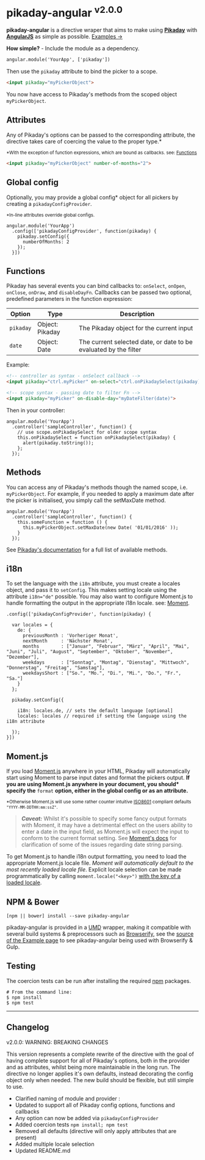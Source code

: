 # __pikaday-angular__ <sup>v2.0.0 </sup>
__pikaday-angular__ is a directive wraper that aims to make using __[Pikaday](https://github.com/dbushell/Pikaday)__ with __[AngularJS](https://angularjs.org/)__ as simple as possible. [Examples &#8594;](http://nverba.github.io/pikaday-angular/)


__How simple?__  -  Include the module as a dependency.

```HTML
angular.module('YourApp', ['pikaday'])
```

Then use the `pikaday` attribute to bind the picker to a scope.

```HTML
<input pikaday="myPickerObject">
```
You now have access to Pikaday's methods from the scoped object `myPickerObject`.

## Attributes

Any of Pikaday's options can be passed to the corresponding attribute, the directive takes care of coercing the value to the proper type.*

<sub> *With the exception of function expressions, which are bound as callbacks. see: [Functions](#functions) </sub>

```HTML
<input pikaday="myPickerObject" number-of-months="2">
```

## Global config

Optionally, you may provide a global config* object for all pickers by creating a `pikadayConfigProvider`.

<sub> *In-line attributes override global configs.</sub>

```JS
angular.module('YourApp')
  .config(['pikadayConfigProvider', function(pikaday) {
    pikaday.setConfig({
      numberOfMonths: 2
    });
  }])
```

## <a name="functions"></a>Functions

Pikaday has several events you can bind callbacks to: `onSelect`, `onOpen`, `onClose`, `onDraw`, and `disableDayFn`. Callbacks can be passed two optional, predefined parameters in the function expression:

Option        | Type            | Description
------------- | -------------   | ------------
`pikaday`     | Object: Pikaday | The Pikaday object for the current input
`date`        | Object: Date    | The current selected date, or date to be evaluated by the filter

Example:
```HTML
<!-- controller as syntax - onSelect callback -->
<input pikaday="ctrl.myPicker" on-select="ctrl.onPikadaySelect(pikaday)">

<!-- scope syntax - passing date to filter Fn -->
<input pikaday="myPicker" on-disable-day="myDateFilter(date)">

```
Then in your controller:
```
angular.module('YourApp')
  .controller('sampleController', function() {
    // use scope.onPikadaySelect for older scope syntax
    this.onPikadaySelect = function onPikadaySelect(pikaday) {
      alert(pikaday.toString());
    };
  });
```

## Methods

You can access any of Pikaday's methods though the named scope, i.e. `myPickerObject`. For example, if you needed to apply a maximum date after the picker is initialised, you simply call the setMaxDate method.

```
angular.module('YourApp')
  .controller('sampleController', function() {
    this.someFunction = function () {
      this.myPickerObject.setMaxDate(new Date( '01/01/2016' ));
    }
  });
```
See [Pikaday's documentation](https://github.com/dbushell/Pikaday#methods) for a full list of available methods.

## i18n

To set the language with the `i18n` attribute, you must create a locales object, and pass it to `setConfig`. This makes setting locale using the attribute `i18n="de"` possible. You may also want to configure Moment.js to handle formatting the output in the appropriate i18n locale. see: [Moment](#momentjs).

```JS
.config(['pikadayConfigProvider', function(pikaday) {

  var locales = {
    de: {
      previousMonth : 'Vorheriger Monat',
      nextMonth     : 'Nächster Monat',
      months        : ["Januar", "Februar", "März", "April", "Mai", "Juni", "Juli", "August", "September", "Oktober", "November", "Dezember"],
      weekdays      : ["Sonntag", "Montag", "Dienstag", "Mittwoch", "Donnerstag", "Freitag", "Samstag"],
      weekdaysShort : ["So.", "Mo.", "Di.", "Mi.", "Do.", "Fr.", "Sa."]
    }
  };

  pikaday.setConfig({

    i18n: locales.de, // sets the default language [optional]
    locales: locales // required if setting the language using the i18n attribute

  });
}])
```
## <a name="momentjs"></a>Moment.js
If you load [Moment.js](http://momentjs.com/) anywhere in your HTML, Pikaday will automatically start using Moment to parse input dates and format the pickers output. __If you are using Moment.js anywhere in your document, you should* specify the__ `format` __option, either in the global config or as an attribute.__

<sub> *Otherwise Moment.js will use some rather counter intuitive  [ISO8601](http://en.wikipedia.org/wiki/ISO_8601) compliant defaults `"YYYY-MM-DDTHH:mm:ssZ"`.</sub>

> ___Caveat:___ Whilst it's possible to specify some fancy output formats with Moment, it may have a detrimental effect on the users ability to enter a date in the input field, as Moment.js will expect the input to conform to the current format setting. See [Moment's docs](http://momentjs.com/docs/#/parsing/string/) for clarification of some of the issues regarding date string parsing.

To get Moment.js to handle i18n output formatting, you need to load the appropriate Moment.js locale file. _Moment will automatically default to the most recently loaded locale file_. Explicit locale selection can be made programmatically by calling `moment.locale("<key>")` [with the key of a loaded locale](http://momentjs.com/docs/#/i18n/instance-locale/).

## NPM & Bower

```
[npm || bower] install --save pikaday-angular
```

pikaday-angular is provided in a [UMD](https://github.com/umdjs/umd) wrapper, making it compatible with several build systems & preprocessors such as [Browserify](http://browserify.org/), see the [source of the Example page](https://github.com/nverba/pikaday-angular/tree/gh-pages) to see pikaday-angular being used with Browserify & Gulp.

## Testing

The coercion tests can be run after installing the required [npm](https://www.npmjs.com/) packages.
```
# From the command line:
$ npm install
$ npm test
```
----------


## Changelog

v2.0.0: WARNING: BREAKING CHANGES

This version represents a complete rewrite of the directive with the goal of having complete support for all of Pikaday's options, both in the provider and as attributes, whilst being more maintainable in the long run. The directive no longer applies it's own defaults, instead decorating the config object only when needed. The new build should be flexible, but still simple to use.

 - Clarified naming of module and provider :
 - Updated to support all of Pikaday config options, functions and callbacks
 - Any option can now be added via `pikadayConfigProvider`
 - Added coercion tests `npm install; npm test`
 - Removed all defaults (directive will only apply attributes that are present)
 - Added multiple locale selection
 - Updated README.md


